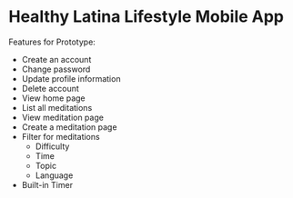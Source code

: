 # Healthy Latina Lifestyle Mobile App

Features for Prototype:
* Create an account
* Change password
* Update profile information
* Delete account
* View home page
* List all meditations
* View meditation page
* Create a meditation page
* Filter for meditations
  * Difficulty
  * Time
  * Topic
  * Language
* Built-in Timer